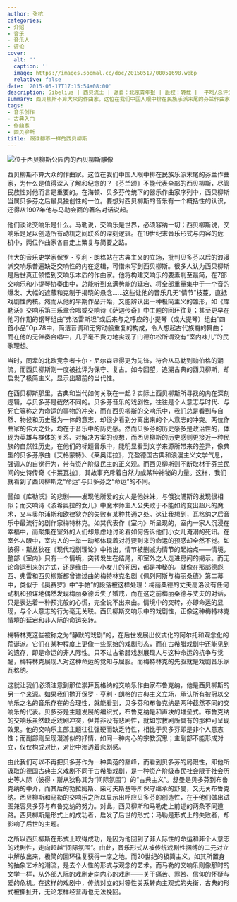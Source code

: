 ```yaml
---
author: 张杭
categories:
- 介绍
- 音乐
- 音乐人
- 评论
cover:
  alt: ''
  caption: ''
  image: https://images.soomal.cc/doc/20150517/00051698.webp
  relative: false
date: '2015-05-17T17:15:54+08:00'
description: Sibelius | 西贝流士 | 源自：北京青年报 | 版权：转载 |  平均/总评分：10.00/40
summary: 西贝柳斯不算大众的作曲家。这位在我们中国人眼中排在民族乐派末尾的芬兰作曲家，为什么是值得深入了解和纪念的？《芬兰颂》不能代表全部的西贝柳斯，尽管民族性对他而言是重要的。在海顿、贝多芬传统下的器乐作曲家序列中，西贝柳斯当属贝多芬之后最具独创性的一位……
tags:
- 音乐创作
- 古典入门
- 作曲家
- 西贝柳斯
title: 跟谁都不一样的西贝柳斯
---
```


![位于西贝柳斯公园内的西贝柳斯雕像](https://images.soomal.cc/doc/20150517/00051698.webp)





西贝柳斯不算大众的作曲家。这位在我们中国人眼中排在民族乐派末尾的芬兰作曲家，为什么是值得深入了解和纪念的？《芬兰颂》不能代表全部的西贝柳斯，尽管民族性对他而言是重要的。在海顿、贝多芬传统下的器乐作曲家序列中，西贝柳斯当属贝多芬之后最具独创性的一位。要想对西贝柳斯的音乐有一个概括性的认识，还得从1907年他与马勒会面的著名对话说起。

他们谈论交响乐是什么。马勒说，交响乐是世界，必须容纳一切；西贝柳斯说，交响乐是足以创造所有动机之间联系的深刻逻辑。在19世纪末音乐形式与内容的危机中，两位作曲家各自走上繁复与简要之路。

伟大的音乐史学家保罗・亨利・朗格站在古典主义的立场，批判贝多芬以后的浪漫派交响乐普遍缺乏交响性的内在逻辑，可惜未写到西贝柳斯。很多人认为西贝柳斯是后世真正领悟到交响乐本质的作曲家。他将构建交响乐的要素削至最简，在7部交响乐和小提琴协奏曲中，总能听到充满势能的延宕、将全部重量集中于一个音的爆发、大幅的遮蔽和克制于揭晓的悬念……这些让他的音乐几无“情节”枝蔓，直抵戏剧性内核。然而从他的早期作品开始，又能辨认出一种极简主义的雏形，如《库勒沃》交响乐第三乐章合唱或交响诗《萨迦传奇》中主题的回环往复；甚至更早在他习作期的钢琴组曲“弗洛雷斯坦”或后来与之呼应的小提琴（或大提琴）组曲“四首小品”Op.78中，简洁音调和无穷动般重复的构成，令人想起古代族裔的舞曲；而在他的无伴奏合唱中，几乎毫不费力地实现了门德尔松所谓没有“室内味儿”的民歌理想。

当时，同辈的北欧竞争者卡尔・尼尔森显得更为先锋，符合从马勒到勋伯格的潮流，而西贝柳斯则一度被批评为保守、复古。如今回望，追溯古典的西贝柳斯，却启发了极简主义，显示出超前的当代性。

在西贝柳斯那里，古典和当代如何关联在一起？实际上西贝柳斯所寻找的内在深刻逻辑，与贝多芬是截然不同的。贝多芬音乐的戏剧性，往往是个人意志与时代、与死亡等称之为命运的事物的冲突，而在西贝柳斯的交响乐中，我们总是看到与自然、物候和历史融为一体的意志，却很少看到分离出来的个人意志的冲突。两位作曲家的伟大之处，均在于音乐中的历史感。然而贝多芬的历史感多是政治性的，体现为英雄与群体的关系、对解决方案的设想，而西贝柳斯的历史感则更接近一种民族的自然性历史。在他们的标题音乐中，能明显看到文学来源所带来的差异，像典型的贝多芬序曲《艾格蒙特》、《莱奥诺拉》，充盈德国古典和浪漫主义文学气息，强调人的自觉行为，带有资产阶级民主的正义观。而西贝柳斯则不断取材于芬兰民间的史诗传奇《卡莱瓦拉》，其故事充斥着自然力或某种神秘的力量。这样，我们就看到了西贝柳斯之“命运”与贝多芬之“命运”的不同。

譬如《库勒沃》的悲剧――发现他所爱的女人是他妹妹，与俄狄浦斯的发现很相似；而交响诗《波希奥拉的女儿》中魔术师主人公失败于不能如约变出超凡的魔术，又与奥尔浦斯和欧律狄克的失败有某种共通之处。这让我想到，瓦格纳之后音乐中最流行的剧作家梅特林克。如其代表作《室内》所呈现的，室内一家人沉浸在幸福中，而聚集在室外的人们却焦虑地讨论着如何告诉他们小女儿淹溺的死讯。在室外人眼中，室内人的一举一动都体现着对将要到来的命运的预感却全然不觉。如彼得・斯丛狄在《现代戏剧理论》中指出，情节被删减为情节的起始点――情境，整部《室内》只有一个情境，突转发生在结尾，即室外之人走进房间的揭示。而无论命运到来的方式，还是缘由――小女儿的死因，都是神秘的。就像在那部德彪西、弗雷和西贝柳斯都曾谱过曲的梅特林克名剧《佩列阿斯与梅丽桑德》第二幕中，类似于《奥赛罗》中“手帕”的段落被这样处理：梅丽桑德的丈夫高洛没有任何动机和预谋地偶然发现梅丽桑德丢失了婚戒，而在这之前梅丽桑德与丈夫的对话，只是表达着一种预兆般的心慌，完全说不出来由。情境中的突转，亦即命运的显现，与个人意志的行为毫无关联。西贝柳斯交响乐中的戏剧性，正像这种梅特林克情境的延宕和非人际的命运突转。

梅特林克这些被称之为“静默的戏剧”的，在后世发展出仪式化的阿尔托和观念化的荒诞派。它们在某种程度上更像一些原始的戏剧形态，而在古希腊戏剧中还能见到的遗存，即是命运的非人际性。只不过古希腊戏剧展现人与这种命运的抗争与觉醒，梅特林克展现人对这种命运的觉知与屈服。而梅特林克的先驱就是戏剧音乐家瓦格纳。

这就让我们必须注意到那位崇拜瓦格纳的交响乐作曲家布鲁克纳，他是西贝柳斯的另一个来源。如果我们抛开保罗・亨利・朗格的古典主义立场，承认所有被冠以交响乐之名的音乐存在的合理性，就能看到，贝多芬和布鲁克纳是两种截然不同的交响乐的代表。贝多芬是主题发展的编织式，布鲁克纳是和声块的堆垒式。布鲁克纳的交响乐虽然缺乏戏剧冲突，但并非没有悲剧性，就如宗教剧所具有的那种可呈现效果。他的交响乐主部主题往往强硬而缺乏特性，相比于贝多芬即是非个人意志性；而副部则呈现漫游似的抒情，如同一种内心的宗教沉思；主副部不能形成对立，仅仅构成对比，对比中渗透着悲剧感。

由此我们可以不再把贝多芬作为一种典范的巅峰，而看到贝多芬的局限性，即他所汲取的德国古典主义戏剧不同于古希腊戏剧，是一种资产阶级市民社会限于社会历史等人际（彼得・斯从狄称其为“间际氛围”）的“古典主义”。舒曼是贝多芬到布鲁克纳的中介，而其后的勃拉姆斯、柴可夫斯基等所保守继承的舒曼，又无关布鲁克纳。西贝柳斯和马勒的交响乐之所以显示出呼应贝多芬的创造性，在于他们做出试图兼容贝多芬与布鲁克纳的努力。对此，西贝柳斯和马勒走上前述的两条不同道路。西贝柳斯是形式上的成功者，启发了后世的形式；马勒是形式上的失败者，却影响了后世的主题。

之所以西贝柳斯在形式上取得成功，是因为他回到了非人际性的命运和非个人意志的戏剧性，走向超越“间际氛围”。由此，音乐形式从被传统戏剧性捆缚的二元对立中解放出来，极简的回环往复获得一席之地。而20世纪的极简主义，如其所置身的抽象艺术的潮流，是去个人性的形式与观念的艺术。而马勒的交响乐则像那时的文学一样，从外部人际的戏剧走向内心的戏剧――关于痛苦、罪咎、信仰的怀疑与爱的危机。在这样的戏剧中，传统对立的对等性关系转向主观式的失衡，古典的形式被撕扯开，无论怎样经营再也无法挽回。